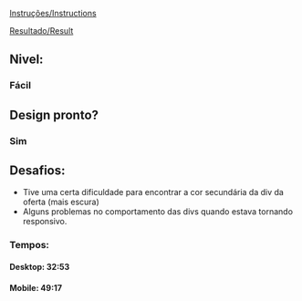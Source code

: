 [Instruções/Instructions](https://www.frontendmentor.io/challenges/single-price-grid-component-5ce41129d0ff452fec5abbbc)

[Resultado/Result](https://leonardoth.github.io/Single-Price-Grid/)

## Nivel:

### Fácil

## Design pronto?

### Sim

## Desafios:

- Tive uma certa dificuldade para encontrar a cor secundária da div da oferta (mais escura)
- Alguns problemas no comportamento das divs quando estava tornando responsivo.

### Tempos:

#### Desktop: 32:53

#### Mobile: 49:17
